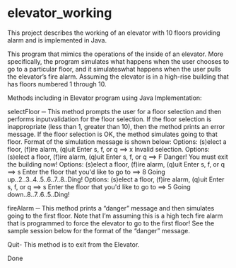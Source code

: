 # elevator_working
This project describes the working of an elevator with 10 floors providing alarm and is implemented in Java.


This program that mimics the operations of the inside of an elevator. 
More specifically, the program simulates what happens when the user chooses to go to a particular floor, and it simulateswhat happens when the user pulls the elevator’s fire alarm. 
Assuming the elevator is in a high-rise building that has floors numbered 1 through 10.


Methods including in Elevator program using Java Implementation:

selectFloor ─           This method prompts the user for a floor selection and then performs inputvalidation for the floor selection. If the floor selection is inappropriate (less than 1, greater than 10), then the method prints an error message. If the floor selection is OK, the method
simulates going to that floor. Format of the simulation message is shown below:
Options: (s)elect a floor, (f)ire alarm, (q)uit
Enter s, f, or q ==> x
Invalid selection.
Options: (s)elect a floor, (f)ire alarm, (q)uit
Enter s, f, or q ==> F
Danger! You must exit the building now!
Options: (s)elect a floor, (f)ire alarm, (q)uit
Enter s, f, or q ==> s
Enter the floor that you'd like to go to ==> 8
Going up..2..3..4..5..6..7..8..Ding!
Options: (s)elect a floor, (f)ire alarm, (q)uit
Enter s, f, or q ==> s
Enter the floor that you'd like to go to ==> 5
Going down..8..7..6..5..Ding!

fireAlarm ─             This method prints a “danger” message and then simulates going to the first floor. Note that I’m assuming this is a high tech fire alarm that is programmed to force the elevator to go to the first floor! See the sample session below for the format of the “danger” message.

Quit-                  This method is to exit from the Elevator.




Done
